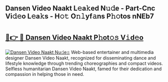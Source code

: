 ## Dansen Video Naakt L𝚎a𝚔ed N𝚞𝚍e - Part-Cnc Vi𝚍𝚎o L𝚎a𝚔s - H𝚘𝚝 O𝚗𝚕yf𝚊ns P𝚑𝚘tos nNEb7

# <h2><a href="http://kf2d24.oniu.top/?m=Dansen+Video+Naakt">🔗👉 🔴 Dansen Video Naakt P𝚑ot𝚘𝚜 V𝚒d𝚎o</a></h2>

[![Dansen Video Naakt Nu𝚍e𝚜](https://i.imgur.com/0qMVB7G.gif)](http://kf2d24.oniu.top/?m=Dansen+Video+Naakt)
Web-based entertainer and multimedia designer Dansen Video Naakt, recognized for disseminating dance and lifestyle knowledge through trending choreographies and compact videos. Selfless humanitarian Dansen Video Naakt, famed for their dedication and compassion in helping those in need.  
